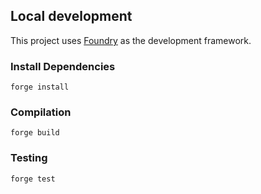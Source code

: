 
## Local development

This project uses [Foundry](https://github.com/gakonst/foundry) as the development framework.

### Install Dependencies

```
forge install
```

### Compilation

```
forge build
```

### Testing

```
forge test
```
